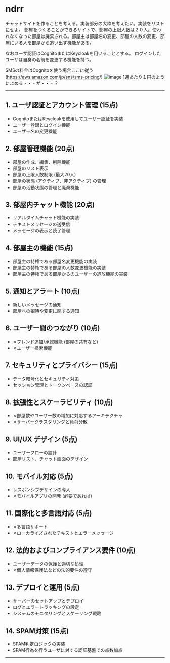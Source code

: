 # ndrr

   
チャットサイトを作ることを考える。実装部分の大枠を考えたい。実装をリストにせよ。
部屋をつくることができるサイトで、部屋の上限人数は２０人。使われなくなった部屋は廃棄される。部屋主は部屋名の変更、部屋の人数の変更、部屋にいる人を部屋から追い出す機能がある。

なおユーザ認証はCognitoまたはKeycloakを用いることとする。
ログインしたユーザは自身の名前を変更する機能を持つ。

SMSの料金はCognitoを使う場合ここに従う(https://aws.amazon.com/jp/sns/sms-pricing/) 
![image](https://github.com/bringitp/ndrr/assets/141851166/aa9709a4-6e16-42eb-9a7b-4d02350c96c2)
1通あたり１円のようによめる・・・が・・・？  

---

## 1. ユーザ認証とアカウント管理 (15点)
- CognitoまたはKeycloakを使用してユーザー認証を実装
- ユーザー登録とログイン機能
- ユーザー名の変更機能

## 2. 部屋管理機能 (20点)
- 部屋の作成、編集、削除機能
- 部屋のリスト表示
- 部屋の上限人数制限 (最大20人)
- 部屋の状態 (アクティブ、非アクティブ) の管理
- 部屋の活動状態の管理と廃棄機能

## 3. 部屋内チャット機能 (20点)
- リアルタイムチャット機能の実装
- テキストメッセージの送受信
- メッセージの表示と読了管理

## 4. 部屋主の機能 (15点)
- 部屋主の特権である部屋名変更機能の実装
- 部屋主の特権である部屋の人数変更機能の実装
- 部屋主の特権である部屋からのユーザーの追放機能の実装

## 5. 通知とアラート (10点)
- 新しいメッセージの通知
- 部屋への招待や変更に関する通知

## 6. ユーザー間のつながり (10点)
- ✗フレンド追加/承認機能 (部屋の共有など)
- ✗ユーザー検索機能

## 7. セキュリティとプライバシー (15点)
- データ暗号化とセキュリティ対策
- セッション管理とトークンベースの認証

## 8. 拡張性とスケーラビリティ (10点)
- ✗部屋数やユーザー数の増加に対応するアーキテクチャ
- ✗サーバークラスタリングと負荷分散

## 9. UI/UX デザイン (5点)
- ユーザーフローの設計
- 部屋リスト、チャット画面のデザイン

## 10. モバイル対応 (5点)
- レスポンシブデザインの導入
- ✗モバイルアプリの開発 (必要であれば)

## 11. 国際化と多言語対応 (5点)
- ✗多言語サポート
- ✗ローカライズされたテキストとエラーメッセージ

## 12. 法的およびコンプライアンス要件 (10点)
- ユーザーデータの保護と適切な処理
- ✗個人情報保護法などの法的要件の遵守

## 13. デプロイと運用 (5点)
- サーバーのセットアップとデプロイ
- ログとエラートラッキングの設定
- システムのモニタリングとスケーリング戦略

## 14. SPAM対策 (15点)
- SPAM判定ロジックの実装
- SPAM行為を行うユーザに対する認証基盤での点数加点

---
